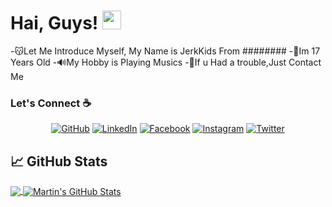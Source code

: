 # Hai, Guys! <img src="https://raw.githubusercontent.com/MartinHeinz/MartinHeinz/master/wave.gif" width="30px">

-😽Let Me Introduce Myself, My Name is JerkKids From ########
-🙋Im 17 Years Old 
-🔊My Hobby is Playing Musics
-🐍If u Had a trouble,Just Contact Me

### Let's Connect :coffee:
<p align="center">
	<a href="https://github.com/usagithebiter"><img src="https://img.icons8.com/bubbles/50/000000/github.png" alt="GitHub"/></a>
	<a href="https://www.linkedin.com/in/the-rabbit-9006ba233/"><img src="https://img.icons8.com/bubbles/50/000000/linkedin.png" alt="LinkedIn"/></a>
	<a href="https://www.facebook.com/jerkkids.jerkkids.9/"><img src="https://img.icons8.com/bubbles/50/000000/facebook-new.png" alt="Facebook"/></a>
	<a href="https://www.instagram.com/jerkkids/"><img src="https://img.icons8.com/bubbles/50/000000/instagram.png" alt="Instagram"/></a>
	<a href="https://twitter.com/JerkKidsJr"><img src="https://img.icons8.com/bubbles/50/000000/twitter.png" alt="Twitter"/></a>
</p>



## &#x1f4c8; GitHub Stats

<a href="https://github.com/usagithebiter/usagithebiter">
  <img align="center" src="https://github-readme-stats.vercel.app/api/top-langs/?username=usagithebiter&hide=java,html&title_color=ffffff&text_color=c9cacc&icon_color=2bbc8a&bg_color=1d1f21" />
</a>
<a href="https://github.com/usagithebiter/usagithebiter">
  <img align="center" src="https://github-readme-stats.vercel.app/api?username=usagithebiter&show_icons=true&line_height=27&count_private=true&title_color=ffffff&text_color=c9cacc&icon_color=2bbc8a&bg_color=1d1f21" alt="Martin's GitHub Stats" />
</a>
